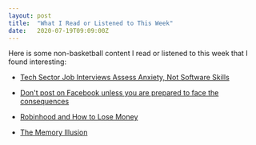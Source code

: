 ```yaml
---
layout: post
title:  "What I Read or Listened to This Week"
date:   2020-07-19T09:09:00Z
---
```

Here is some non-basketball content I read or listened to this week that I found interesting:


* [Tech Sector Job Interviews Assess Anxiety, Not Software Skills](https://news.ncsu.edu/2020/07/tech-job-interviews-anxiety/)

* [Don't post on Facebook unless you are prepared to face the consequences](https://www.theguardian.com/technology/commentisfree/2020/jul/18/dont-post-on-facebook-unless-you-are-prepared-to-face-the-consequences)

* [Robinhood and How to Lose Money](https://themargins.substack.com/p/robinhood-and-how-to-lose-money)

* [The Memory Illusion](http://www.memoryillusion.com/)
